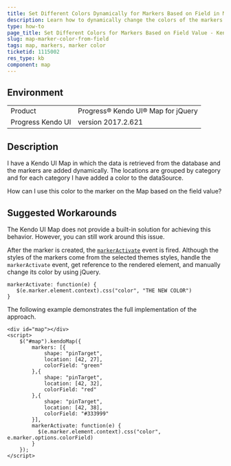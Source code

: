 ```yaml
---
title: Set Different Colors Dynamically for Markers Based on Field in Map
description: Learn how to dynamically change the colors of the markers based on the field value of the Kendo UI Map.
type: how-to
page_title: Set Different Colors for Markers Based on Field Value - Kendo UI Map for jQuery
slug: map-marker-color-from-field
tags: map, markers, marker color
ticketid: 1115002
res_type: kb
component: map
---
```


## Environment

<table>
 <tr>
  <td>Product</td>
  <td>Progress® Kendo UI® Map for jQuery</td>
 </tr>
 <tr>
  <td>Progress Kendo UI</td>  
  <td>version 2017.2.621</td>
 </tr>
</table>

## Description

I have a Kendo UI Map in which the data is retrieved from the database and the markers are added dynamically. The locations are grouped by category and for each category I have added a color to the dataSource.

How can I use this color to the marker on the Map based on the field value?

## Suggested Workarounds

The Kendo UI Map does not provide a built-in solution for achieving this behavior. However, you can still work around this issue.

After the marker is created, the [`markerActivate`](https://docs.telerik.com/kendo-ui/api/javascript/dataviz/ui/map/events/markeractivate) event is fired. Although the styles of the markers come from the selected themes styles, handle the `markerActivate` event, get reference to the rendered element, and manually change its color by using jQuery.

```
markerActivate: function(e) {
   $(e.marker.element.context).css("color", "THE NEW COLOR")
}
```

The following example demonstrates the full implementation of the approach.

```dojo
<div id="map"></div>
<script>
    $("#map").kendoMap({
        markers: [{
            shape: "pinTarget",
            location: [42, 27],
            colorField: "green"
        },{
            shape: "pinTarget",
            location: [42, 32],
            colorField: "red"
        },{
            shape: "pinTarget",
            location: [42, 38],
            colorField: "#333999"
        }],
        markerActivate: function(e) {
          $(e.marker.element.context).css("color", e.marker.options.colorField)
        }
    });
</script>
```
